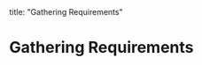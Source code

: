 <frontmatter>
title: "Gathering Requirements"
</frontmatter>

<link rel="stylesheet" href="{{baseUrl}}/css/textbook.css">

<div class="website-content" id="all">

<div id="title">

# Gathering Requirements
</div>

<div id="main">

<include src="brainstorming/embed.md" boilerplate  />
<include src="userSurveys/embed.md" boilerplate  />
<include src="observation/embed.md" boilerplate  />
<include src="interviews/embed.md" boilerplate  />
<include src="focusGroups/embed.md" boilerplate  />
<include src="prototyping/embed.md" boilerplate  />
<include src="productSurveys/embed.md" boilerplate  />

</div>

</div>
